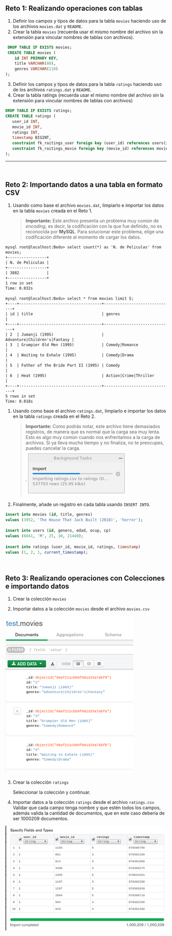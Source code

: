 ## Reto 1: Realizando operaciones con tablas

1. Definir los campos y tipos de datos para la tabla `movies` haciendo uso de los archivos `movies.dat` y `README`.
2. Crear la tabla `movies` (recuerda usar el mismo nombre del archivo sin la extensión para vincular nombres de tablas con archivos).
```sql
 DROP TABLE IF EXISTS movies;
 CREATE TABLE movies (
    id INT PRIMARY KEY,
    title VARCHAR(80),
    genres VARCHAR(110)
);
```


3. Definir los campos y tipos de datos para la tabla `ratings` haciendo uso de los archivos `ratings.dat` y `README`.
4. Crear la tabla ratings (recuerda usar el mismo nombre del archivo sin la extensión para vincular nombres de tablas con archivos)
```sql
DROP TABLE IF EXISTS ratings;
CREATE TABLE ratings (
   user_id INT,
   movie_id INT,
   ratings INT,
   timestamp BIGINT,
   constraint fk_raitings_user foreign key (user_id) references users(id),
   constraint fk_raitings_movie foreign key (movie_id) references movies(id)
);
```
---

<br/>

## Reto 2: Importando datos a una tabla en formato CSV

1. Usando como base el archivo `movies.dat`, limpiarlo e importar los datos en la tabla `movies` creada en el Reto 1.
   > **Importante:** Este archivo presenta un problema muy común de *encoding*, es decir, la codificación con la que fue definido, no es reconocida por __MySQL__. Para solucionar este problema, elige una codificación diferente al momento de cargar los datos.
```
mysql root@localhost:Bedu> select count(*) as 'N. de Peliculas' from movies;                                                                       
+-----------------+
| N. de Peliculas |
+-----------------+
| 3882            |
+-----------------+
1 row in set
Time: 0.032s

mysql root@localhost:Bedu> select * from movies limit 5;                                                                                           
+----+------------------------------------+------------------------------+
| id | title                              | genres                       |
+----+------------------------------------+------------------------------+
| 2  | Jumanji (1995)                     | Adventure|Children's|Fantasy |
| 3  | Grumpier Old Men (1995)            | Comedy|Romance               |
| 4  | Waiting to Exhale (1995)           | Comedy|Drama                 |
| 5  | Father of the Bride Part II (1995) | Comedy                       |
| 6  | Heat (1995)                        | Action|Crime|Thriller        |
+----+------------------------------------+------------------------------+
5 rows in set
Time: 0.018s
```

1. Usando como base el archivo `ratings.dat`, limpiarlo e importar los datos en la tabla `ratings` creada en el Reto 2.   

   > **Importante:** Como podrás notar, este archivo tiene demasiados registros, de manera que es normal que la carga sea muy lenta. Esto es algo muy común cuando nos enfrentamos a la carga de archivos. Si ya lleva mucho tiempo y no finaliza, no te preocupes, puedes cancelar la carga.
   ![Imagen](img/02.png)

1. Finalmente, añade un registro en cada tabla usando `INSERT INTO`.
```sql
insert into movies (id, title, genres)
values (3952, 'The House That Jack Built (2018)', 'horror');

insert into users (id, genero, edad, ocup, cp)
values (6041, 'M', 25, 10, 21440);

insert into ratings (user_id, movie_id, ratings, timestamp)
values (1, 2, 1, current_timestamp);
```

<br/>

## Reto 3: Realizando operaciones con Colecciones e importando datos

1. Crear la colección `movies`

2. Importar datos a la colección `movies` desde el archivo `movies.csv`

![datos importados](img/04.png)

3. Crear la colección `ratings`

   Seleccionar la colección y continuar.

4. Importar datos a la colección `ratings` desde el archivo `ratings.csv`
   Validar que cada campo tenga nombre y que estén todos los campos, además valida la cantidad de documentos, que en este caso debería de ser 1000209 documentos.

  ![datos importados](img/05.png)
